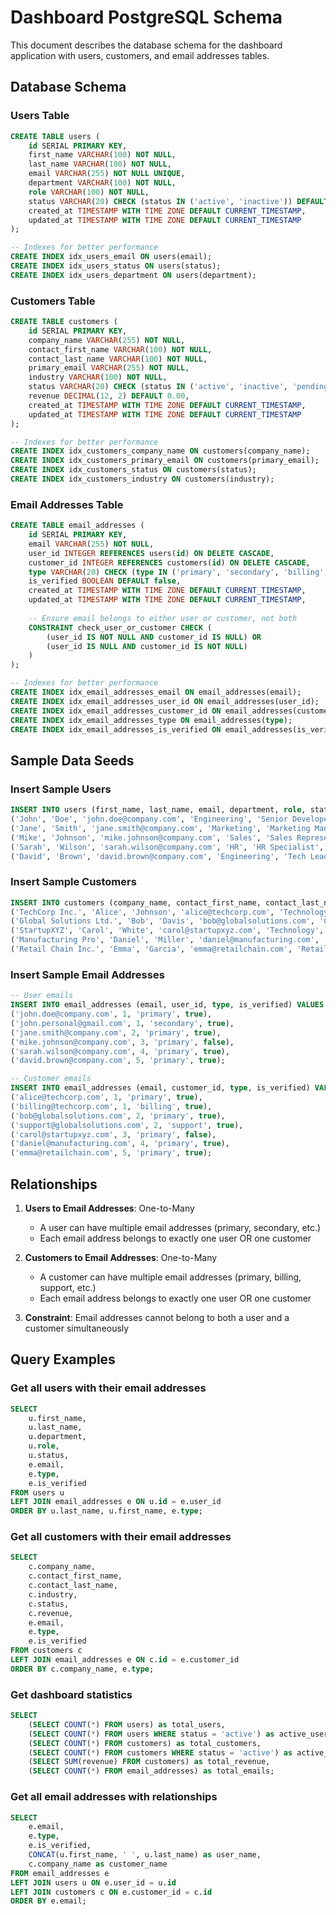 # Dashboard PostgreSQL Schema

This document describes the database schema for the dashboard application with users, customers, and email addresses tables.

## Database Schema

### Users Table

```sql
CREATE TABLE users (
    id SERIAL PRIMARY KEY,
    first_name VARCHAR(100) NOT NULL,
    last_name VARCHAR(100) NOT NULL,
    email VARCHAR(255) NOT NULL UNIQUE,
    department VARCHAR(100) NOT NULL,
    role VARCHAR(100) NOT NULL,
    status VARCHAR(20) CHECK (status IN ('active', 'inactive')) DEFAULT 'active',
    created_at TIMESTAMP WITH TIME ZONE DEFAULT CURRENT_TIMESTAMP,
    updated_at TIMESTAMP WITH TIME ZONE DEFAULT CURRENT_TIMESTAMP
);

-- Indexes for better performance
CREATE INDEX idx_users_email ON users(email);
CREATE INDEX idx_users_status ON users(status);
CREATE INDEX idx_users_department ON users(department);
```

### Customers Table

```sql
CREATE TABLE customers (
    id SERIAL PRIMARY KEY,
    company_name VARCHAR(255) NOT NULL,
    contact_first_name VARCHAR(100) NOT NULL,
    contact_last_name VARCHAR(100) NOT NULL,
    primary_email VARCHAR(255) NOT NULL,
    industry VARCHAR(100) NOT NULL,
    status VARCHAR(20) CHECK (status IN ('active', 'inactive', 'pending')) DEFAULT 'active',
    revenue DECIMAL(12, 2) DEFAULT 0.00,
    created_at TIMESTAMP WITH TIME ZONE DEFAULT CURRENT_TIMESTAMP,
    updated_at TIMESTAMP WITH TIME ZONE DEFAULT CURRENT_TIMESTAMP
);

-- Indexes for better performance
CREATE INDEX idx_customers_company_name ON customers(company_name);
CREATE INDEX idx_customers_primary_email ON customers(primary_email);
CREATE INDEX idx_customers_status ON customers(status);
CREATE INDEX idx_customers_industry ON customers(industry);
```

### Email Addresses Table

```sql
CREATE TABLE email_addresses (
    id SERIAL PRIMARY KEY,
    email VARCHAR(255) NOT NULL,
    user_id INTEGER REFERENCES users(id) ON DELETE CASCADE,
    customer_id INTEGER REFERENCES customers(id) ON DELETE CASCADE,
    type VARCHAR(20) CHECK (type IN ('primary', 'secondary', 'billing', 'support')) DEFAULT 'primary',
    is_verified BOOLEAN DEFAULT false,
    created_at TIMESTAMP WITH TIME ZONE DEFAULT CURRENT_TIMESTAMP,
    updated_at TIMESTAMP WITH TIME ZONE DEFAULT CURRENT_TIMESTAMP,
    
    -- Ensure email belongs to either user or customer, not both
    CONSTRAINT check_user_or_customer CHECK (
        (user_id IS NOT NULL AND customer_id IS NULL) OR 
        (user_id IS NULL AND customer_id IS NOT NULL)
    )
);

-- Indexes for better performance
CREATE INDEX idx_email_addresses_email ON email_addresses(email);
CREATE INDEX idx_email_addresses_user_id ON email_addresses(user_id);
CREATE INDEX idx_email_addresses_customer_id ON email_addresses(customer_id);
CREATE INDEX idx_email_addresses_type ON email_addresses(type);
CREATE INDEX idx_email_addresses_is_verified ON email_addresses(is_verified);
```

## Sample Data Seeds

### Insert Sample Users

```sql
INSERT INTO users (first_name, last_name, email, department, role, status) VALUES
('John', 'Doe', 'john.doe@company.com', 'Engineering', 'Senior Developer', 'active'),
('Jane', 'Smith', 'jane.smith@company.com', 'Marketing', 'Marketing Manager', 'active'),
('Mike', 'Johnson', 'mike.johnson@company.com', 'Sales', 'Sales Representative', 'inactive'),
('Sarah', 'Wilson', 'sarah.wilson@company.com', 'HR', 'HR Specialist', 'active'),
('David', 'Brown', 'david.brown@company.com', 'Engineering', 'Tech Lead', 'active');
```

### Insert Sample Customers

```sql
INSERT INTO customers (company_name, contact_first_name, contact_last_name, primary_email, industry, status, revenue) VALUES
('TechCorp Inc.', 'Alice', 'Johnson', 'alice@techcorp.com', 'Technology', 'active', 150000.00),
('Global Solutions Ltd.', 'Bob', 'Davis', 'bob@globalsolutions.com', 'Consulting', 'active', 280000.00),
('StartupXYZ', 'Carol', 'White', 'carol@startupxyz.com', 'Technology', 'pending', 45000.00),
('Manufacturing Pro', 'Daniel', 'Miller', 'daniel@manufacturing.com', 'Manufacturing', 'active', 320000.00),
('Retail Chain Inc.', 'Emma', 'Garcia', 'emma@retailchain.com', 'Retail', 'inactive', 180000.00);
```

### Insert Sample Email Addresses

```sql
-- User emails
INSERT INTO email_addresses (email, user_id, type, is_verified) VALUES
('john.doe@company.com', 1, 'primary', true),
('john.personal@gmail.com', 1, 'secondary', true),
('jane.smith@company.com', 2, 'primary', true),
('mike.johnson@company.com', 3, 'primary', false),
('sarah.wilson@company.com', 4, 'primary', true),
('david.brown@company.com', 5, 'primary', true);

-- Customer emails
INSERT INTO email_addresses (email, customer_id, type, is_verified) VALUES
('alice@techcorp.com', 1, 'primary', true),
('billing@techcorp.com', 1, 'billing', true),
('bob@globalsolutions.com', 2, 'primary', true),
('support@globalsolutions.com', 2, 'support', true),
('carol@startupxyz.com', 3, 'primary', false),
('daniel@manufacturing.com', 4, 'primary', true),
('emma@retailchain.com', 5, 'primary', true);
```

## Relationships

1. **Users to Email Addresses**: One-to-Many
   - A user can have multiple email addresses (primary, secondary, etc.)
   - Each email address belongs to exactly one user OR one customer

2. **Customers to Email Addresses**: One-to-Many
   - A customer can have multiple email addresses (primary, billing, support, etc.)
   - Each email address belongs to exactly one user OR one customer

3. **Constraint**: Email addresses cannot belong to both a user and a customer simultaneously

## Query Examples

### Get all users with their email addresses

```sql
SELECT 
    u.first_name,
    u.last_name,
    u.department,
    u.role,
    u.status,
    e.email,
    e.type,
    e.is_verified
FROM users u
LEFT JOIN email_addresses e ON u.id = e.user_id
ORDER BY u.last_name, u.first_name, e.type;
```

### Get all customers with their email addresses

```sql
SELECT 
    c.company_name,
    c.contact_first_name,
    c.contact_last_name,
    c.industry,
    c.status,
    c.revenue,
    e.email,
    e.type,
    e.is_verified
FROM customers c
LEFT JOIN email_addresses e ON c.id = e.customer_id
ORDER BY c.company_name, e.type;
```

### Get dashboard statistics

```sql
SELECT 
    (SELECT COUNT(*) FROM users) as total_users,
    (SELECT COUNT(*) FROM users WHERE status = 'active') as active_users,
    (SELECT COUNT(*) FROM customers) as total_customers,
    (SELECT COUNT(*) FROM customers WHERE status = 'active') as active_customers,
    (SELECT SUM(revenue) FROM customers) as total_revenue,
    (SELECT COUNT(*) FROM email_addresses) as total_emails;
```

### Get all email addresses with relationships

```sql
SELECT 
    e.email,
    e.type,
    e.is_verified,
    CONCAT(u.first_name, ' ', u.last_name) as user_name,
    c.company_name as customer_name
FROM email_addresses e
LEFT JOIN users u ON e.user_id = u.id
LEFT JOIN customers c ON e.customer_id = c.id
ORDER BY e.email;
```
